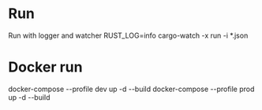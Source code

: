 # Run

Run with logger and watcher
RUST_LOG=info cargo-watch -x run -i *.json

# Docker run
docker-compose --profile dev up -d --build
docker-compose --profile prod up -d --build